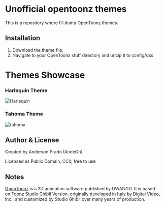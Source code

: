 # Unofficial opentoonz themes

This is a repository where I'll dump OpenToonz themes.

Installation
------------

1. Download the theme file;
2. Navigate to your OpenToonz stuff directory and unzip it to config/qss.

# Themes Showcase

### Harlequin Theme
![Harlequin](https://user-images.githubusercontent.com/11843239/126886998-5f6e7309-3cb0-49b2-ae5c-c763209eb77f.jpg)

### Tahoma Theme
![tahoma](https://user-images.githubusercontent.com/11843239/126086784-66182ecf-0f5d-4cd4-9abb-862f5df55452.jpg)



Author & License
-----------------
Created by Anderson Prado (AndeOn)

Licensed as Public Domain, CC0, free to use

Notes
-----

[OpenToonz](https://opentoonz.github.io/) is a 2D animation software published by DWANGO. It is based on Toonz Studio Ghibli Version, originally developed in Italy by Digital Video, Inc., and customized by Studio Ghibli over many years of production.

